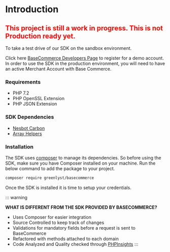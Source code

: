 # Introduction

 <h2 style="color:red;">This project is still a work in progress. This is not Production ready yet.</h2>

To take a test drive of our SDK on the sandbox environment. 

Click here [BaseCommerce Developers Page](https://www.basecommerce.com/developers/) to register for a demo account. In order to use the SDK in the production environment, you will need to have an active Merchant Account with Base Commerce.

### Requirements

- PHP 7.2
- PHP OpenSSL Extension
- PHP JSON Extension

### SDK Dependencies

- [Nesbot Carbon](https://carbon.nesbot.com)
- [Array Helpers](https://github.com/jdrieghe/array-helpers)


### Installation

The SDK uses [composer](https://getcomposer.org) to manage its dependencies. So before using the SDK, make sure you have Composer installed on your machine. Run the below command to add the package to your project.

```bash
composer require greenlyst/basecommerce
``` 

Once the SDK is installed it is time to setup your credentials.

::: warning 

**WHAT IS DIFFERENT FROM THE SDK PROVIDED BY BASECOMMERCE?** 

- Uses Composer for easier integration
- Source Controlled to keep track of changes
- Validations for mandatory fields before a request is sent to BaseCommerce
- Refactored with methods attached to each domain
- Code Analyzed and Quality checked through [PHPInsights](https://phpinsights.com/)
:::